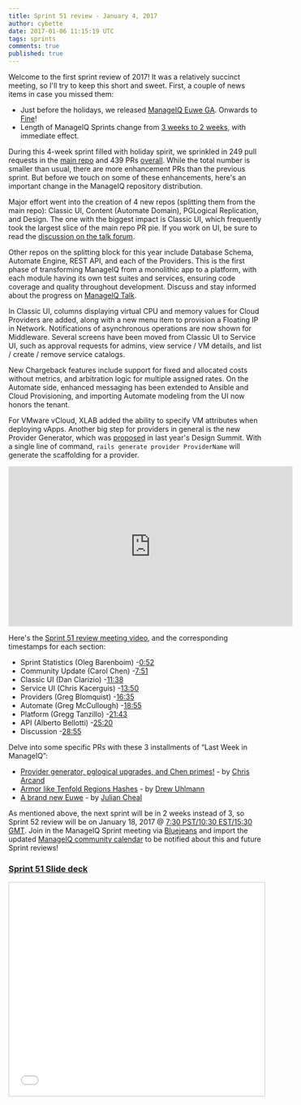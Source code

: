 ```yaml
---
title: Sprint 51 review - January 4, 2017
author: cybette
date: 2017-01-06 11:15:19 UTC
tags: sprints
comments: true
published: true
---
```


Welcome to the first sprint review of 2017! It was a relatively succinct meeting, so I'll try to keep this short and sweet. First, a couple of news items in case you missed them:

* Just before the holidays, we released [ManageIQ Euwe GA](/blog/2016/12/manageiq-euwe-ga-announcement/). Onwards to [Fine](/blog/2016/11/announce_f_name/)!
* Length of ManageIQ Sprints change from [3 weeks to 2 weeks](/blog/2017/01/schedule-change-3-week-sprints-to-2-week-sprints/), with immediate effect.

During this 4-week sprint filled with holiday spirit, we sprinkled in 249 pull requests in the [main repo](https://github.com/ManageIQ/manageiq) and 439 PRs [overall](https://github.com/manageiq). While the total number is smaller than usual, there are more enhancement PRs than the previous sprint. But before we touch on some of these enhancements, here's an important change in the ManageIQ repository distribution.

Major effort went into the creation of 4 new repos (splitting them from the main repo): Classic UI, Content (Automate Domain), PGLogical Replication, and Design. The one with the biggest impact is Classic UI, which frequently took the largest slice of the main repo PR pie. If you work on UI, be sure to read the [discussion on the talk forum](http://talk.manageiq.org/t/new-split-repo-manageiq-ui-classic/1983).

Other repos on the splitting block for this year include Database Schema, Automate Engine, REST API, and each of the Providers. This is the first phase of transforming ManageIQ from a monolithic app to a platform, with each module having its own test suites and services, ensuring code coverage and quality throughout development. Discuss and stay informed about the progress on [ManageIQ Talk](http://talk.manageiq.org/).

In Classic UI, columns displaying virtual CPU and memory values for Cloud Providers are added, along with a new menu item to provision a Floating IP in Network. Notifications of asynchronous operations are now shown for Middleware. Several screens have been moved from Classic UI to Service UI, such as approval requests for admins, view service / VM details, and list / create / remove service catalogs.

New Chargeback features include support for fixed and allocated costs without metrics, and arbitration logic for multiple assigned rates. On the Automate side, enhanced messaging has been extended to Ansible and Cloud Provisioning, and importing Automate modeling from the UI now honors the tenant.

For VMware vCloud, XLAB added the ability to specify VM attributes when deploying vApps. Another big step for providers in general is the new Provider Generator, which was [proposed](https://www.youtube.com/watch?v=i5ZuTKFQqJ8) in last year's Design Summit. With a single line of command, `rails generate provider ProviderName` will generate the scaffolding for a provider. 

<iframe width="560" height="315" src="https://www.youtube.com/embed/2iRkB_eKb44" frameborder="0" allowfullscreen></iframe>

Here's the [Sprint 51 review meeting video](https://www.youtube.com/watch?v=2iRkB_eKb44), and the corresponding timestamps for each section:

* Sprint Statistics (Oleg Barenboim) -[0:52](https://youtu.be/2iRkB_eKb44?t=52)
* Community Update (Carol Chen) -[7:51](https://youtu.be/2iRkB_eKb44?t=471)
* Classic UI (Dan Clarizio) -[11:38](https://youtu.be/2iRkB_eKb44?t=698)
* Service UI (Chris Kacerguis) -[13:50](https://youtu.be/2iRkB_eKb44?t=830)
* Providers (Greg Blomquist) -[16:35](https://youtu.be/2iRkB_eKb44?t=995)
* Automate (Greg McCullough) -[18:55](https://youtu.be/2iRkB_eKb44?t=1135)
* Platform (Gregg Tanzillo) -[21:43](https://youtu.be/2iRkB_eKb44?t=1303)
* API (Alberto Bellotti) -[25:20](https://youtu.be/2iRkB_eKb44?t=1520)
* Discussion -[28:55](https://youtu.be/2iRkB_eKb44?t=1735)

Delve into some specific PRs with these 3 installments of “Last Week in ManageIQ”:

* [Provider generator, pglogical upgrades, and Chen primes!](/blog/2016/12/last-week-in-manageiq-provider-generator-pglogical-chen-primes/) - by [Chris Arcand](https://twitter.com/chrisarcand) 
* [Armor like Tenfold Regions Hashes](/blog/2016/12/last-week-in-manageiq-armor-like-tenfold-regions-hashes/) - by [Drew Uhlmann](https://github.com/d-m-u)
* [A brand new Euwe](/blog/2017/01/last-week-in-manageiq-a-brand-new-euwe/) - by [Julian Cheal](http://juliancheal.co.uk/)

As mentioned above, the next sprint will be in 2 weeks instead of 3, so Sprint 52 review will be on January 18, 2017 @ [7:30 PST/10:30 EST/15:30 GMT](http://www.timeanddate.com/worldclock/fixedtime.html?msg=ManageIQ+Sprint+52+review&iso=20170118T1530). Join in the ManageIQ Sprint meeting via [Bluejeans](https://bluejeans.com/5927041376/) and import the updated [ManageIQ community calendar](https://calendar.google.com/calendar/embed?src=contact%40manageiq.org) to be notified about this and future Sprint reviews!

### [Sprint 51 Slide deck](http://www.slideshare.net/ManageIQ/sprint-51-review)

<iframe src="//www.slideshare.net/slideshow/embed_code/key/48gZvEYdGZYudf" width="510" height="420" frameborder="0" marginwidth="0" marginheight="0" scrolling="no" style="border:1px solid #CCC; border-width:1px; margin-bottom:5px; max-width: 100%;" allowfullscreen> </iframe>

